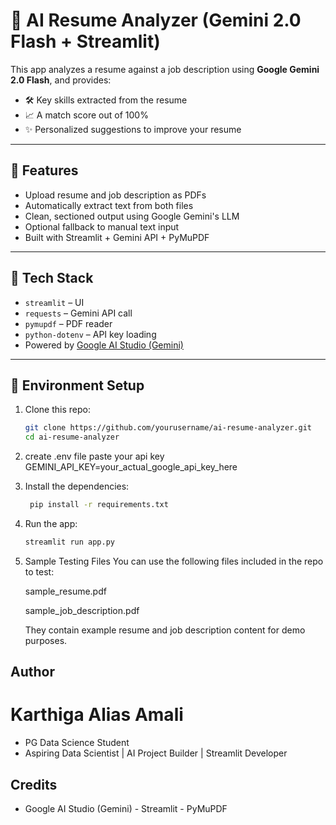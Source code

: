 # 📄 AI Resume Analyzer (Gemini 2.0 Flash + Streamlit)

This app analyzes a resume against a job description using **Google Gemini 2.0 Flash**, and provides:

- 🛠️ Key skills extracted from the resume
- 📈 A match score out of 100%
- ✨ Personalized suggestions to improve your resume

---

## 🚀 Features

- Upload resume and job description as PDFs
- Automatically extract text from both files
- Clean, sectioned output using Google Gemini's LLM
- Optional fallback to manual text input
- Built with Streamlit + Gemini API + PyMuPDF

---

## 🔧 Tech Stack

- `streamlit` – UI
- `requests` – Gemini API call
- `pymupdf` – PDF reader
- `python-dotenv` – API key loading
- Powered by [Google AI Studio (Gemini)](https://makersuite.google.com/)



---

## 🔑 Environment Setup

1. Clone this repo:
   ```bash
   git clone https://github.com/yourusername/ai-resume-analyzer.git
   cd ai-resume-analyzer
2. create .env file paste your api key 
    GEMINI_API_KEY=your_actual_google_api_key_here

3. Install the dependencies:

    ```bash
     pip install -r requirements.txt
4. Run the app:
    ```bash
    streamlit run app.py
5. Sample Testing Files
    You can use the following files included in the repo to test:

    sample_resume.pdf

    sample_job_description.pdf

    They contain example resume and job description content for demo purposes.

##  Author
# Karthiga Alias Amali 
 - PG Data Science Student
- Aspiring Data Scientist | AI Project Builder | Streamlit Developer

## Credits
   - Google AI Studio (Gemini)
    - Streamlit
    - PyMuPDF



